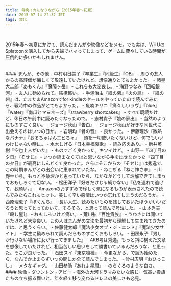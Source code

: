 ```yaml
---
title: 毎晩イカになりながら（2015年春～初夏）
date: 2015-07-14 22:32 JST
tags: 文化
---
```


</br>

2015年春～初夏にかけて、読んだまんがや映像などをメモ。でも実は、Wii UのSplatoonを購入してから夫婦でハマってしまって、ゲームに費やしている時間が圧倒的に多いかもしれません。

<br>
#### まんが、その他
- 中村明日美子『卒業生』『同級生』『OB』
	- 周りの友人からの高評価が悔しくて敬遠していたけれど、想像通りとてもよかった。
- 諸星大二郎『あもくん』『魔障ヶ岳』
	- これらも大変良し。
- 海野つなみ『回転銀河』
	- 友人に勧められて。結構怖い。
- 手塚治虫『紙の砦』『火の鳥』
	- 『紙の砦』は、たまたまAmazonでfor kindleのセールをやっていたので読んでみたら、戦時中の作品がとてもよかった。
- 魚喃キリコ『痛々しいラヴ』『blue』『water』『南瓜とマヨネーズ』『strawberry shortcakes』
	- すべて既読だけど、休日の午前中に読みたくなったので。
- 志村貴子『娘の家出』
	- 当然のようにものすごく良い。
- ジョージ秋山『告白』
	- ジョージ秋山が好きな同世代に出会えるのはいつの日か。
- 岩明均『骨の音』
	- 良かった。
- 伊藤理沙『微熱なバナナ』『おるちゅばんエビちゅ』
	- 頭を一切使いたくないけど、何でもいいわけじゃない時に。
- 水木しげる『日本幸福哀歌』
	- 読み応えあり。
- 新井英樹『空也上人がいた』
	- ものすごく良かった。キツイけど。
- 山野一『四丁目の夕日』『そせじ』
	- いつか読まなくてはと思いながら手を出せなかった『四丁目の夕日』が最高にしんどくて良かった。さらにそこからの『そせじ』は秀逸で、この時期まんがとの出会いに恵まれていたな。
- ねこぢる『ねこ神さま』
	- 山野一から。もっと不条理かと思っていたら、なかなかどうして理解できてしまっておもしろくて切ない。
- 松田洋子『好きだけじゃ続かない』『私を連れて逃げて、お願い。』
	- Amazonのおすすめで珍しく気になるものが表示されたので読んでみたらこれもヒット。美しく辛い感情はいつか忘れてしまうのだろうか。
- 西原理恵子『ぼくんち』
	- 長い人生、読みたいものを残しておいたほうがいいだろうと思ってとっておいて、そろそろ、と思って読んで号泣した。
- 山本秀夫『殺し屋1』
	- おもしろいけど痛い。
- 荒川弘『百姓貴族』
	- うわさには聞いていたけれど大変良い。この人はまんがの文法を最初から理解して生まれてきたのでは、と思うくらい。
- 佐藤健太郎『魔法少女オブ・ジ・エンド』『魔法少女サイト』
	- 学生に勧められて読んだらものすごくおもしろい。
- 田房永子『男しか行けない場所に女が行ってきました』
	- AKB考は秀逸。もっと斜に構えた文章を想像していたけれど、相当苦しい思いをして勝書いているんだろうな、と思った。そこが良かった。
- 石田スイ『東京喰種』
	- 今更ながら、で読み始めたら、なんでか止まらずいつの間にか全て読んでしまった。
- 沙村広明『おひっこし』
	- メタなギャグ。
- 山田参助『あれよ星屑』
	- のらくろのような良さ。

<br>
#### 映像
- ダウントン・アビー
	- 海外の大河ドラマみたいな感じ。気高い貴族たちの立ち振る舞いと、年を経て移り変わるドレスの美しさも必見。
</br>
